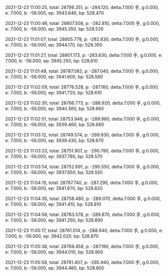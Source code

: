 2021-12-23 11:00:25, total: 28798.251, p: -284.120, delta:7.000 手, g:0.000, e: 7.000, b: -56.000, ep: 3943.640, bp: 528.470

2021-12-23 11:00:46, total: 28807.508, p: -282.810, delta:7.000 手, g:0.000, e: 7.000, b: -56.000, ep: 3945.350, bp: 528.520

2021-12-23 11:01:07, total: 28805.778, p: -282.630, delta:7.000 手, g:0.000, e: 7.000, b: -56.000, ep: 3944.170, bp: 528.350

2021-12-23 11:01:27, total: 28801.173, p: -283.630, delta:7.000 手, g:0.000, e: 7.000, b: -56.000, ep: 3945.250, bp: 528.610

2021-12-23 11:01:48, total: 28787.083, p: -287.040, delta:7.000 手, g:0.000, e: 7.000, b: -56.000, ep: 3941.600, bp: 528.580

2021-12-23 11:02:09, total: 28776.528, p: -287.160, delta:7.000 手, g:0.000, e: 7.000, b: -56.000, ep: 3941.720, bp: 528.610

2021-12-23 11:02:30, total: 28766.773, p: -288.920, delta:7.000 手, g:0.000, e: 7.000, b: -56.000, ep: 3940.360, bp: 528.660

2021-12-23 11:02:51, total: 28753.946, p: -289.980, delta:7.000 手, g:0.000, e: 7.000, b: -56.000, ep: 3939.460, bp: 528.680

2021-12-23 11:03:12, total: 28749.574, p: -289.930, delta:7.000 手, g:0.000, e: 7.000, b: -56.000, ep: 3939.430, bp: 528.670

2021-12-23 11:03:33, total: 28751.907, p: -290.780, delta:7.000 手, g:0.000, e: 7.000, b: -56.000, ep: 3937.780, bp: 528.570

2021-12-23 11:03:54, total: 28752.691, p: -290.550, delta:7.000 手, g:0.000, e: 7.000, b: -56.000, ep: 3937.850, bp: 528.550

2021-12-23 11:04:15, total: 28767.740, p: -287.290, delta:7.000 手, g:0.000, e: 7.000, b: -56.000, ep: 3941.670, bp: 528.620

2021-12-23 11:04:35, total: 28758.480, p: -289.070, delta:7.000 手, g:0.000, e: 7.000, b: -56.000, ep: 3941.410, bp: 528.810

2021-12-23 11:04:56, total: 28783.578, p: -289.870, delta:7.000 手, g:0.000, e: 7.000, b: -56.000, ep: 3941.250, bp: 528.890

2021-12-23 11:05:17, total: 28761.014, p: -288.940, delta:7.000 手, g:0.000, e: 7.000, b: -56.000, ep: 3942.020, bp: 528.870

2021-12-23 11:05:38, total: 28769.458, p: -287.190, delta:7.000 手, g:0.000, e: 7.000, b: -56.000, ep: 3944.010, bp: 528.900

2021-12-23 11:05:58, total: 28781.407, p: -285.940, delta:7.000 手, g:0.000, e: 7.000, b: -56.000, ep: 3944.460, bp: 528.800